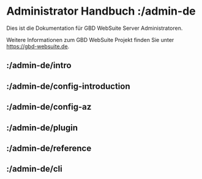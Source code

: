 # Administrator Handbuch :/admin-de

Dies ist die Dokumentation für GBD WebSuite Server Administratoren.

Weitere Informationen zum GBD WebSuite Projekt finden Sie unter https://gbd-websuite.de.

## :/admin-de/intro

## :/admin-de/config-introduction

## :/admin-de/config-az

## :/admin-de/plugin

## :/admin-de/reference

## :/admin-de/cli